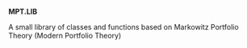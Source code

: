 ****MPT.LIB****

A small library of classes and functions based on Markowitz Portfolio Theory (Modern Portfolio Theory)
